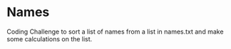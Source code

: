 # Names
Coding Challenge to sort a list of names from a list in names.txt and make some calculations on the list.
